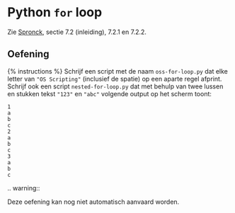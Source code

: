 # Python `for` loop
Zie [Spronck](http://www.spronck.net/pythonbook/pythonboek.pdf), sectie 7.2 (inleiding), 7.2.1 en 7.2.2.

## Oefening
{% instructions %}
Schrijf een script met de naam `oss-for-loop.py` dat elke letter van `"OS Scripting"` (inclusief de spatie) op een aparte regel afprint. Schrijf ook een script `nested-for-loop.py` dat met behulp van twee lussen en stukken tekst `"123"` en `"abc"` volgende output op het scherm toont:

```text
1
a
b
c
2
a
b
c
3
a
b
c
```

.. warning::

   Deze oefening kan nog niet automatisch aanvaard worden.
